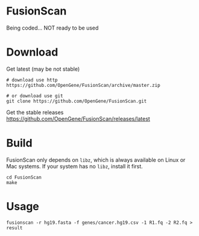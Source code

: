 # FusionScan
Being coded... NOT ready to be used

# Download
Get latest (may be not stable)
```shell
# download use http
https://github.com/OpenGene/FusionScan/archive/master.zip

# or download use git
git clone https://github.com/OpenGene/FusionScan.git
```
Get the stable releases  
https://github.com/OpenGene/FusionScan/releases/latest

# Build
FusionScan only depends on `libz`, which is always available on Linux or Mac systems. If your system has no `libz`, install it first.
```shell
cd FusionScan
make
```

# Usage
```shell
fusionscan -r hg19.fasta -f genes/cancer.hg19.csv -1 R1.fq -2 R2.fq > result
```
